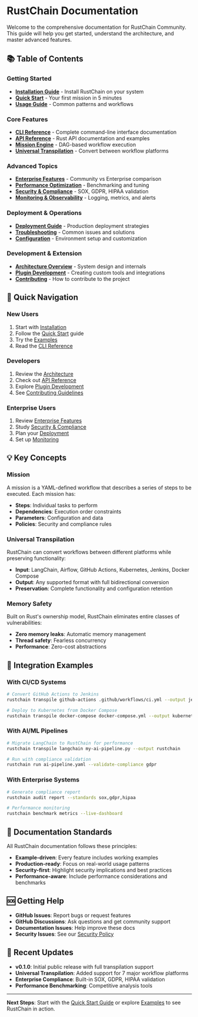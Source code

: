 # RustChain Documentation

Welcome to the comprehensive documentation for RustChain Community. This guide will help you get started, understand the architecture, and master advanced features.

## 📚 Table of Contents

### Getting Started
- **[Installation Guide](installation.md)** - Install RustChain on your system
- **[Quick Start](quickstart.md)** - Your first mission in 5 minutes
- **[Usage Guide](usage-guide.md)** - Common patterns and workflows

### Core Features
- **[CLI Reference](cli-reference.md)** - Complete command-line interface documentation
- **[API Reference](api-reference.md)** - Rust API documentation and examples
- **[Mission Engine](mission-engine.md)** - DAG-based workflow execution
- **[Universal Transpilation](transpilation.md)** - Convert between workflow platforms

### Advanced Topics
- **[Enterprise Features](advanced/enterprise.md)** - Community vs Enterprise comparison
- **[Performance Optimization](advanced/performance.md)** - Benchmarking and tuning
- **[Security & Compliance](advanced/compliance.md)** - SOX, GDPR, HIPAA validation
- **[Monitoring & Observability](advanced/monitoring.md)** - Logging, metrics, and alerts

### Deployment & Operations
- **[Deployment Guide](deployment.md)** - Production deployment strategies
- **[Troubleshooting](troubleshooting.md)** - Common issues and solutions
- **[Configuration](configuration.md)** - Environment setup and customization

### Development & Extension
- **[Architecture Overview](architecture.md)** - System design and internals
- **[Plugin Development](plugin-development.md)** - Creating custom tools and integrations
- **[Contributing](../CONTRIBUTING.md)** - How to contribute to the project

## 🚀 Quick Navigation

### New Users
1. Start with [Installation](installation.md) 
2. Follow the [Quick Start](quickstart.md) guide
3. Try the [Examples](../examples/README.md)
4. Read the [CLI Reference](cli-reference.md)

### Developers
1. Review the [Architecture](architecture.md)
2. Check out [API Reference](api-reference.md)
3. Explore [Plugin Development](plugin-development.md)
4. See [Contributing Guidelines](../CONTRIBUTING.md)

### Enterprise Users
1. Review [Enterprise Features](advanced/enterprise.md)
2. Study [Security & Compliance](advanced/compliance.md)
3. Plan your [Deployment](deployment.md)
4. Set up [Monitoring](advanced/monitoring.md)

## 💡 Key Concepts

### Mission
A mission is a YAML-defined workflow that describes a series of steps to be executed. Each mission has:
- **Steps**: Individual tasks to perform
- **Dependencies**: Execution order constraints
- **Parameters**: Configuration and data
- **Policies**: Security and compliance rules

### Universal Transpilation
RustChain can convert workflows between different platforms while preserving functionality:
- **Input**: LangChain, Airflow, GitHub Actions, Kubernetes, Jenkins, Docker Compose
- **Output**: Any supported format with full bidirectional conversion
- **Preservation**: Complete functionality and configuration retention

### Memory Safety
Built on Rust's ownership model, RustChain eliminates entire classes of vulnerabilities:
- **Zero memory leaks**: Automatic memory management
- **Thread safety**: Fearless concurrency
- **Performance**: Zero-cost abstractions

## 🔧 Integration Examples

### With CI/CD Systems
```bash
# Convert GitHub Actions to Jenkins
rustchain transpile github-actions .github/workflows/ci.yml --output jenkins

# Deploy to Kubernetes from Docker Compose
rustchain transpile docker-compose docker-compose.yml --output kubernetes
```

### With AI/ML Pipelines
```bash
# Migrate LangChain to RustChain for performance
rustchain transpile langchain my-ai-pipeline.py --output rustchain

# Run with compliance validation
rustchain run ai-pipeline.yaml --validate-compliance gdpr
```

### With Enterprise Systems
```bash
# Generate compliance report
rustchain audit report --standards sox,gdpr,hipaa

# Performance monitoring
rustchain benchmark metrics --live-dashboard
```

## 📖 Documentation Standards

All RustChain documentation follows these principles:
- **Example-driven**: Every feature includes working examples
- **Production-ready**: Focus on real-world usage patterns
- **Security-first**: Highlight security implications and best practices
- **Performance-aware**: Include performance considerations and benchmarks

## 🆘 Getting Help

- **GitHub Issues**: Report bugs or request features
- **GitHub Discussions**: Ask questions and get community support
- **Documentation Issues**: Help improve these docs
- **Security Issues**: See our [Security Policy](../SECURITY.md)

## 📝 Recent Updates

- **v0.1.0**: Initial public release with full transpilation support
- **Universal Transpilation**: Added support for 7 major workflow platforms
- **Enterprise Compliance**: Built-in SOX, GDPR, HIPAA validation
- **Performance Benchmarking**: Competitive analysis tools

---

**Next Steps**: Start with the [Quick Start Guide](quickstart.md) or explore [Examples](../examples/README.md) to see RustChain in action.